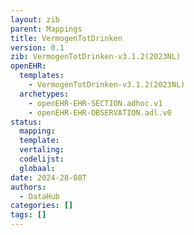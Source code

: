```yaml
---
layout: zib
parent: Mappings
title: VermogenTotDrinken
version: 0.1
zib: VermogenTotDrinken-v3.1.2(2023NL)
openEHR:
  templates:
    - VermogenTotDrinken-v3.1.2(2023NL)
  archetypes:
    - openEHR-EHR-SECTION.adhoc.v1
    - openEHR-EHR-OBSERVATION.adl.v0
status:
  mapping:
  template:
  vertaling:
  codelijst:
  globaal:
date: 2024-28-08T
authors:
  - DataHub
categories: []
tags: []
---
```

